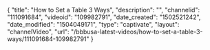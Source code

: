 {
    "title": "How to Set a Table 3 Ways",
    "description": "",
    "channelid": "111091684",
    "videoid": "109982791",
    "date_created": "1502521242",
    "date_modified": "1504049171",
    "type": "captivate",
    "layout": "channelVideo",
    "url": "\/bbbusa-latest-videos\/how-to-set-a-table-3-ways\/111091684-109982791"
}